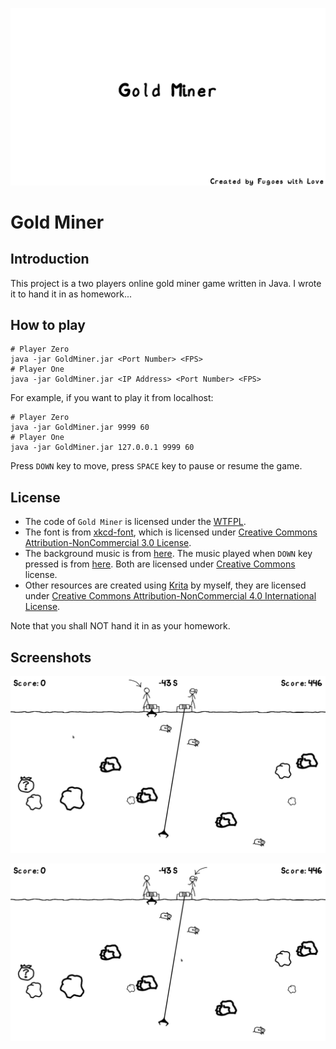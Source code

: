 ![Gold Miner](artwork/welcome-screen.png)

# Gold Miner

## Introduction

This project is a two players online gold miner game written in Java. I wrote it to hand it in as homework...

## How to play

```
# Player Zero
java -jar GoldMiner.jar <Port Number> <FPS>
# Player One
java -jar GoldMiner.jar <IP Address> <Port Number> <FPS>
```
For example, if you want to play it from localhost:
```
# Player Zero
java -jar GoldMiner.jar 9999 60
# Player One
java -jar GoldMiner.jar 127.0.0.1 9999 60
```
Press `DOWN` key to move, press `SPACE` key to pause or resume the game.

## License

* The code of `Gold Miner` is licensed under the [WTFPL](http://www.wtfpl.net/).
* The font is from [xkcd-font](https://github.com/ipython/xkcd-font), which is licensed under [Creative Commons Attribution-NonCommercial 3.0 License](https://github.com/ipython/xkcd-font/blob/master/LICENSE).
* The background music is from [here](https://www.youtube.com/watch?v=flSdI_AwrU4). The music played when `DOWN` key pressed is from [here](https://freesound.org/people/juancamiloorjuela/sounds/204647/). Both are licensed under [Creative Commons](https://creativecommons.org/) license.
* Other resources are created using [Krita](https://krita.org/) by myself, they are licensed under [Creative Commons Attribution-NonCommercial 4.0 International License](https://creativecommons.org/licenses/by-nc/4.0/).

Note that you shall NOT hand it in as your homework.

## Screenshots

![Game Screen of Player Zero](artwork/game-screen0.png)

![Game Screen of Player One](artwork/game-screen1.png)
